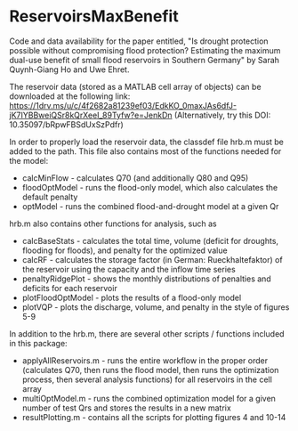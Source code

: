 # ReservoirsMaxBenefit
Code and data availability for the paper entitled, "Is drought protection possible without compromising flood protection? Estimating the maximum dual-use benefit of small flood reservoirs in Southern Germany" by Sarah Quynh-Giang Ho and Uwe Ehret.

The reservoir data (stored as a MATLAB cell array of objects) can be downloaded at the following link:
https://1drv.ms/u/c/4f2682a81239ef03/EdkKO_0maxJAs6dfJ-jK7IYBBweiQSr8kQrXeeI_89Tyfw?e=JenkDn
(Alternatively, try this DOI: 10.35097/bRpwFBSdUxSzPdfr)

In order to properly load the reservoir data, the classdef file hrb.m must be added to the path. This file also contains most of the functions needed for the model:
  - calcMinFlow          - calculates Q70 (and additionally Q80 and Q95)
  - floodOptModel        - runs the flood-only model, which also calculates the default penalty
  - optModel             - runs the combined flood-and-drought model at a given Qr

hrb.m also contains other functions for analysis, such as
  - calcBaseStats        - calculates the total time, volume (deficit for droughts, flooding for floods), and penalty for the optimized value
  - calcRF               - calculates the storage factor (in German: Rueckhaltefaktor) of the reservoir using the capacity and the inflow time series
  - penaltyRidgePlot     - shows the monthly distributions of penalties and deficits for each reservoir 
  - plotFloodOptModel    - plots the results of a flood-only model
  - plotVQP              - plots the discharge, volume, and penalty in the style of figures 5-9

In addition to the hrb.m, there are several other scripts / functions included in this package:
  - applyAllReservoirs.m - runs the entire workflow in the proper order (calculates Q70, then runs the flood model, then runs the optimization process, then several analysis functions) for all reservoirs in the cell array
  - multiOptModel.m      - runs the combined optimization model for a given number of test Qrs and stores the results in a new matrix
  - resultPlotting.m     - contains all the scripts for plotting figures 4 and 10-14
